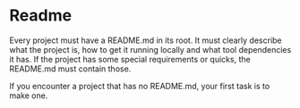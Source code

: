# Readme

Every project must have a README.md in its root. It must clearly describe what the project is, how to get it running locally and what tool dependencies it has. If the project has some special requirements or quicks, the README.md must contain those. 

If you encounter a project that has no README.md, your first task is to make one.